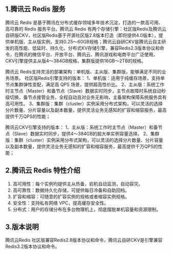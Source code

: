 ## 1.腾讯云 Redis 服务

腾讯云 Redis 是基于腾讯在分布式缓存领域多年技术沉淀，打造的一款高可用、高可靠的 Redis 服务平台。腾讯云 Redis 有两个存储引擎：社区版Redis及腾讯云自研版CKV，社区版Redis基于开源社区版2.8版本打造（即将提供4.0版本），提供单机版、主从版实例，支持0.25～60GB规格；腾讯云自研CKV是腾讯云自主研发的高性能、低延时、持久化、分布式KV存储引擎，兼容Redis2.3版本协议和命令，在腾讯的微信平台、开放平台、腾讯云、腾讯游戏和电商平台广泛使用，CKV引擎提供主从版4～384GB规格，集群版提供16GB～2TB的规格。

腾讯云 Redis支持灵活的部署架构：单机版、主从版、集群版，能够满足不同的业务场景。
社区版Redis引擎支持的版本：
1、单机版：适用于纯缓存场景，支持单节点集群弹性变配，满足高 QPS 场景，提供超高性价比。
2、主从版：系统工作时主节点（Master）和备节点（Slave）数据实时同步，主节点故障时系统自动秒级切换，备节点接管业务，全程自动且对业务无影响，主备架构保障系统服务具有高可用性。
3、集群版：集群（cluster）实例采用分布式架构，可以灵活的选择分片数量、分片容量以及副本数量，提供灵活业务无感知的扩容和缩容服务，最高提供千万QPS的性能；

腾讯云CKV引擎支持的版本：
1、主从版：系统工作时主节点（Master）和备节点（Slave）数据实时同步，提供4～384GB的超大单实例容量选择。
2、集群版：集群（cluster）实例采用分布式架构，可以灵活的选择分片数量、分片容量以及副本数量，提供灵活业务无感知的扩容和缩容服务，最高提供千万QPS的性能；


## 2.腾讯云 Redis 特性介绍

1. 高可用性：每个实例均提供主从热备，宕机自动监测，自动容灾。
2. 高可靠性：数据持久化存储，可提供每日冷备和自助回档。
3. 扩容和缩容：可随意的扩容实例的规格或者缩容实例规格。
4. 安全性：支持私有网络 VPC，提高缓存安全性。
5. 分布式：用户的存储分布在多台物理机上，彻底摆脱单机容量和资源限制。

## 3.版本说明

腾讯云Redis 社区版兼容Redis2.8版本协议和命令，腾讯云自研CKV是引擎兼容Redis3.2版本协议和命令。
